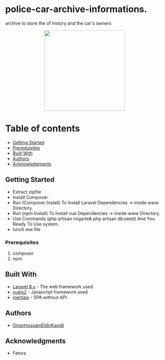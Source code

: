 # police-car-archive-informations.
archive to store the of history and the car's owners
<p align="center"><img src="https://www.flaticon.com/svg/vstatic/svg/1085/1085961.svg?token=exp=1610657240~hmac=7b4187d063577c5183c4827afb31cedb" height='256'/>
</p>

Table of contents
=================

   * [Getting Started](#getting-started)
   * [Prerequisites](#prerequisites)
   * [Built With](#built-with)
   * [Authors](#authors)
   * [Acknowledgments](#acknowledgments)


## Getting Started

* Extract zipfile
* Install Composer.
* Run (Composer Install) To Install Laravel Dependencies -> inside www Directory.
* Run (npm Install) To Install vue Dependencies -> inside www Directory.
* Use Commands (php artisan migarte& php artisan db:seed) And You Ready To Use system.
* lunch exe file

### Prerequisites

1. composer
1. npm

## Built With

* [Laravel 8.x](https://laravel.com/docs/8.x) - The web framework used
* [vuejs2](https://cli.vuejs.org/guide/)      - Javascript framework used
* [inertiajs](https://inertiajs.com/)         - SPA without API

## Authors

* [OmarHossamEldinKandil](https://www.facebook.com/kande1l.omar)

## Acknowledgments

* Fatora

